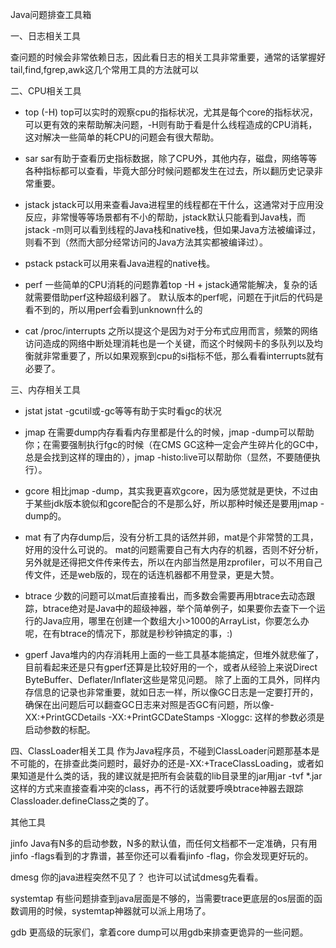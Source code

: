 Java问题排查工具箱

一、日志相关工具

查问题的时候会非常依赖日志，因此看日志的相关工具非常重要，通常的话掌握好tail,find,fgrep,awk这几个常用工具的方法就可以

二、CPU相关工具

- top (-H)
  top可以实时的观察cpu的指标状况，尤其是每个core的指标状况，可以更有效的来帮助解决问题，-H则有助于看是什么线程造成的CPU消耗，这对解决一些简单的耗CPU的问题会有很大帮助。

- sar
  sar有助于查看历史指标数据，除了CPU外，其他内存，磁盘，网络等等各种指标都可以查看，毕竟大部分时候问题都发生在过去，所以翻历史记录非常重要。

- jstack
  jstack可以用来查看Java进程里的线程都在干什么，这通常对于应用没反应，非常慢等等场景都有不小的帮助，jstack默认只能看到Java栈，而jstack -m则可以看到线程的Java栈和native栈，但如果Java方法被编译过，则看不到（然而大部分经常访问的Java方法其实都被编译过）。

- pstack
  pstack可以用来看Java进程的native栈。

- perf
  一些简单的CPU消耗的问题靠着top -H + jstack通常能解决，复杂的话就需要借助perf这种超级利器了。
  默认版本的perf呢，问题在于jit后的代码是看不到的，所以用perf会看到unknown什么的

- cat /proc/interrupts
  之所以提这个是因为对于分布式应用而言，频繁的网络访问造成的网络中断处理消耗也是一个关键，而这个时候网卡的多队列以及均衡就非常重要了，所以如果观察到cpu的si指标不低，那么看看interrupts就有必要了。

三、内存相关工具

- jstat
  jstat -gcutil或-gc等等有助于实时看gc的状况

- jmap
  在需要dump内存看看内存里都是什么的时候，jmap -dump可以帮助你；在需要强制执行fgc的时候（在CMS GC这种一定会产生碎片化的GC中，总是会找到这样的理由的），jmap -histo:live可以帮助你（显然，不要随便执行）。

- gcore
  相比jmap -dump，其实我更喜欢gcore，因为感觉就是更快，不过由于某些jdk版本貌似和gcore配合的不是那么好，所以那种时候还是要用jmap -dump的。

- mat
  有了内存dump后，没有分析工具的话然并卵，mat是个非常赞的工具，好用的没什么可说的。
  mat的问题需要自己有大内存的机器，否则不好分析，另外就是还得把文件传来传去，所以在内部当然是用zprofiler，可以不用自己传文件，还是web版的，现在的话连机器都不用登录，更是大赞。

- btrace
  少数的问题可以mat后直接看出，而多数会需要再用btrace去动态跟踪，btrace绝对是Java中的超级神器，举个简单例子，如果要你去查下一个运行的Java应用，哪里在创建一个数组大小>1000的ArrayList，你要怎么办呢，在有btrace的情况下，那就是秒秒钟搞定的事，:)

- gperf
  Java堆内的内存消耗用上面的一些工具基本能搞定，但堆外就悲催了，目前看起来还是只有gperf还算是比较好用的一个，或者从经验上来说Direct ByteBuffer、Deflater/Inflater这些是常见问题。
  除了上面的工具外，同样内存信息的记录也非常重要，就如日志一样，所以像GC日志是一定要打开的，确保在出问题后可以翻查GC日志来对照是否GC有问题，所以像-XX:+PrintGCDetails -XX:+PrintGCDateStamps -Xloggc: 这样的参数必须是启动参数的标配。

四、ClassLoader相关工具
作为Java程序员，不碰到ClassLoader问题那基本是不可能的，在排查此类问题时，最好办的还是-XX:+TraceClassLoading，或者如果知道是什么类的话，我的建议就是把所有会装载的lib目录里的jar用jar -tvf *.jar这样的方式来直接查看冲突的class，再不行的话就要呼唤btrace神器去跟踪Classloader.defineClass之类的了。


其他工具

jinfo
Java有N多的启动参数，N多的默认值，而任何文档都不一定准确，只有用jinfo -flags看到的才靠谱，甚至你还可以看看jinfo -flag，你会发现更好玩的。

dmesg
你的java进程突然不见了？ 也许可以试试dmesg先看看。

systemtap
有些问题排查到java层面是不够的，当需要trace更底层的os层面的函数调用的时候，systemtap神器就可以派上用场了。

gdb
更高级的玩家们，拿着core dump可以用gdb来排查更诡异的一些问题。